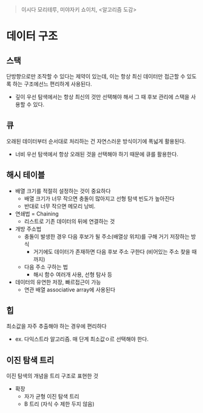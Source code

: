 > 이시다 모리테루, 미야자키 쇼이치, <알고리즘 도감>

# 데이터 구조

## 스택

단방향으로만 조작할 수 있다는 제약이 있는데, 이는 항상 최신 데이터만 접근할 수 있도록 하는 구조에선느 편리하게 사용된다.

- 깊이 우선 탐색에서는 항상 최신의 것만 선택해야 해서 그 때 후보 관리에 스택을 사용할 수 있다.

## 큐

오래된 데이터부터 순서대로 처리하는 건 자연스러운 방식이기에 폭넓게 활용된다.

- 너비 우선 탐색에서 항상 오래된 것을 선택해야 하기 때문에 큐를 활용한다.

## 해시 테이블

- 배열 크기를 적절히 설정하는 것이 중요하다
  - 배열 크기가 너무 작으면 충돌이 많아지고 선형 탐색 빈도가 높아진다
  - 반대로 너무 작으면 메모리 낭비.
- 연쇄법 = Chaining
  - 리스트로 기존 데이터의 뒤에 연결하는 것
- 개방 주소법
  - 충돌이 발생한 경우 다음 후보가 될 주소(배열상 위치)를 구해 거기 저장하는 방식
    - 거기에도 데이터가 존재하면 다음 후보 주소 구한다 (비어있는 주소 찾을 때까지)
  - 다음 주소 구하는 법
    - 해시 함수 여러개 사용, 선형 탐사 등
- 데이터의 유연한 저장, 빠르접근이 가능
  - 연관 배열 associative array에 사용된다

## 힙

최소값을 자주 추출해야 하는 경우에 편리하다

- ex. 다익스트라 알고리즘. 매 단계 최소값ㅇ르 선택해야 한다.

## 이진 탐색 트리

이진 탐색의 개념을 트리 구조로 표현한 것

- 확장
  - 자가 균형 이진 탐색 트리
  - B 트리 (자식 수 제한 두지 않음)

